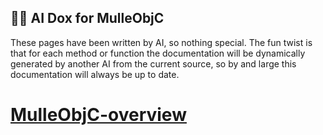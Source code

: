 ## 😶‍🌫️ AI Dox for MulleObjC 

These pages have been written by AI, so nothing special. The fun twist
is that for each method or function the documentation will be 
dynamically generated by another AI from the current source, so by and
large this documentation will always be up to date.

# [MulleObjC-overview](https://mulle-nat.github.io/MulleObjC-overview)
